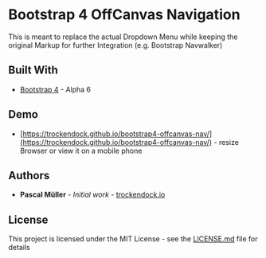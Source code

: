 # Bootstrap 4 OffCanvas Navigation
This is meant to replace the actual Dropdown Menu while keeping the original Markup for further Integration (e.g. Bootstrap Navwalker)


## Built With

* [Bootstrap 4](https://v4-alpha.getbootstrap.com) - Alpha 6

## Demo
* [https://trockendock.github.io/bootstrap4-offcanvas-nav/](https://trockendock.github.io/bootstrap4-offcanvas-nav/) - resize Browser or view it on a mobile phone


## Authors

* **Pascal Müller** - *Initial work* - [trockendock.io](https://github.com/trockendock)

## License

This project is licensed under the MIT License - see the [LICENSE.md](LICENSE.md) file for details

